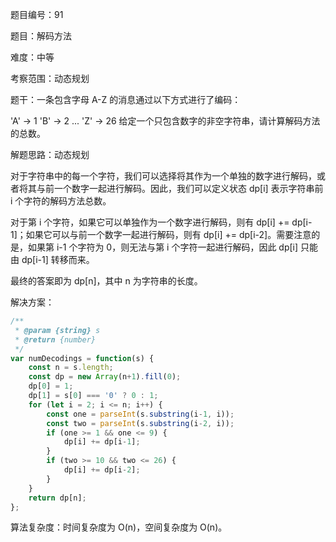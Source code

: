 题目编号：91

题目：解码方法

难度：中等

考察范围：动态规划

题干：一条包含字母 A-Z 的消息通过以下方式进行了编码：

'A' -> 1
'B' -> 2
...
'Z' -> 26
给定一个只包含数字的非空字符串，请计算解码方法的总数。

解题思路：动态规划

对于字符串中的每一个字符，我们可以选择将其作为一个单独的数字进行解码，或者将其与前一个数字一起进行解码。因此，我们可以定义状态 dp[i] 表示字符串前 i 个字符的解码方法总数。

对于第 i 个字符，如果它可以单独作为一个数字进行解码，则有 dp[i] += dp[i-1]；如果它可以与前一个数字一起进行解码，则有 dp[i] += dp[i-2]。需要注意的是，如果第 i-1 个字符为 0，则无法与第 i 个字符一起进行解码，因此 dp[i] 只能由 dp[i-1] 转移而来。

最终的答案即为 dp[n]，其中 n 为字符串的长度。

解决方案：

```javascript
/**
 * @param {string} s
 * @return {number}
 */
var numDecodings = function(s) {
    const n = s.length;
    const dp = new Array(n+1).fill(0);
    dp[0] = 1;
    dp[1] = s[0] === '0' ? 0 : 1;
    for (let i = 2; i <= n; i++) {
        const one = parseInt(s.substring(i-1, i));
        const two = parseInt(s.substring(i-2, i));
        if (one >= 1 && one <= 9) {
            dp[i] += dp[i-1];
        }
        if (two >= 10 && two <= 26) {
            dp[i] += dp[i-2];
        }
    }
    return dp[n];
};
```

算法复杂度：时间复杂度为 O(n)，空间复杂度为 O(n)。